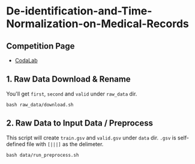 # De-identification-and-Time-Normalization-on-Medical-Records
## Competition Page
* [CodaLab](https://codalab.lisn.upsaclay.fr/competitions/15425#participate-get_starting_kit)
## 1. Raw Data Download & Rename
You'll get `first`, `second` and `valid` under `raw_data` dir.
```
bash raw_data/download.sh
```

## 2. Raw Data to Input Data / Preprocess
This script will create `train.gsv` and `valid.gsv` under `data` dir. `.gsv` is self-defined file with `[|||]` as the delimeter.
```
bash data/run_preprocess.sh
```
